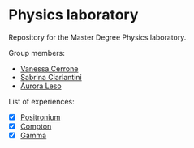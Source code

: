 # Physics laboratory
Repository for the Master Degree Physics laboratory.

Group members: 
* [Vanessa Cerrone](https://github.com/vanessacerrone)
* [Sabrina Ciarlantini](https://github.com/ciarlans)
* [Aurora Leso](https://github.com/auroraleso)
  
List of experiences:

- [x] [Positronium](Positronium/)
- [x] [Compton](Compton/)
- [x] [Gamma](Gamma/)
